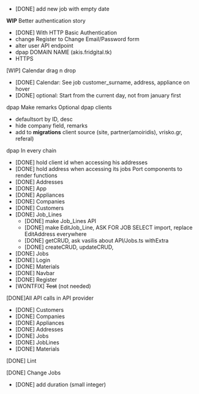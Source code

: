 - [DONE] add new job with empty date

**WIP** Better authentication story
   - [DONE] With HTTP Basic Authentication
   - change Register to Change Email/Password form
   - alter user API endpoint
   - dpap DOMAIN NAME (akis.fridgital.tk)
   - HTTPS

[WIP] Calendar drag n drop
   - [DONE] Calendar: See job customer_surname, address, appliance on hover
   - [DONE] optional: Start from the current day, not from january first

dpap Make remarks Optional
dpap clients
   - defaultsort by ID, desc
   - hide company field, remarks
   - add to **migrations** client source (site, partner(amoiridis), vrisko.gr, referal)

dpap In every chain
   - [DONE] hold client id when accessing his addresses
   - [DONE] hold address when accessing its jobs
Port components to render functions
   - [DONE] Addresses
   - [DONE] App
   - [DONE] Appliances
   - [DONE] Companies
   - [DONE] Customers
   - [DONE] Job_Lines
      - [DONE] make Job_Lines API
      - [DONE] make EditJob_Line, ASK FOR JOB SELECT import, replace EditAddress everywhere
      - [DONE] getCRUD, ask vasilis about API/Jobs.ts withExtra
      - [DONE] createCRUD, updateCRUD,
   - [DONE] Jobs
   - [DONE] Login
   - [DONE] Materials
   - [DONE] Navbar
   - [DONE] Register
   - [WONTFIX] ~~Test~~ (not needed)

[DONE]All API calls in API provider
   - [DONE] Customers
   - [DONE] Companies
   - [DONE] Appliances
   - [DONE] Addresses
   - [DONE] Jobs
   - [DONE] JobLines
   - [DONE] Materials


[DONE] Lint

[DONE] Change Jobs
   - [DONE] add duration (small integer)
